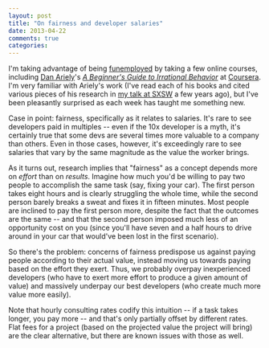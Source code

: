 ```yaml
---
layout: post
title: "On fairness and developer salaries"
date: 2013-04-22
comments: true
categories:
---
```

I'm taking advantage of being [funemployed](http://benscofield.com/on-taking-time-to-think/) by taking a few online courses, including [Dan Ariely](http://danariely.com/)'s [*A Beginner's Guide to Irrational Behavior*](https://www.coursera.org/course/behavioralecon) at [Coursera](https://www.coursera.org/). I'm very familiar with Ariely's work (I've read each of his books and cited various pieces of his research in [my talk at SXSW](http://www.slideshare.net/bscofield/mind-control-psychology-for-the-web) a few years ago), but I've been pleasantly surprised as each week has taught me something new.

Case in point: fairness, specifically as it relates to salaries. It's rare to see developers paid in multiples -- even if the 10x developer is a myth, it's certainly true that some devs are several times more valuable to a company than others. Even in those cases, however, it's exceedingly rare to see salaries that vary by the same magnitude as the value the worker brings.

As it turns out, research implies that "fairness" as a concept depends more on *effort* than on *results*. Imagine how much you'd be willing to pay two people to accomplish the same task (say, fixing your car). The first person takes eight hours and is clearly struggling the whole time, while the second person barely breaks a sweat and fixes it in fifteen minutes. Most people are inclined to pay the first person more, despite the fact that the outcomes are the same -- and that the second person imposed much less of an opportunity cost on you (since you'll have seven and a half hours to drive around in your car that would've been lost in the first scenario).

So there's the problem: concerns of fairness predispose us against paying people according to their actual value, instead moving us towards paying based on the effort they exert. Thus, we probably overpay inexperienced developers (who have to exert more effort to produce a given amount of value) and massively underpay our best developers (who create much more value more easily).

Note that hourly consulting rates codify this intuition -- if a task takes longer, you pay more -- and that's only partially offset by different rates. Flat fees for a project (based on the projected value the project will bring) are the clear alternative, but there are known issues with those as well.

